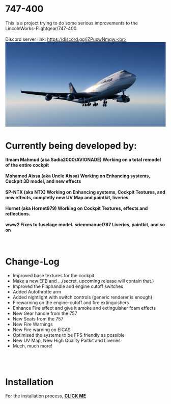 # 747-400
This is a project trying to do some serious improvements to the LincolnWorks-Flightgear/747-400.<br><br>
Discord server link: https://discord.gg/jZPuxwNmgw.<br><br>
<img src=https://github.com/Sadia2000/747-400/blob/master/Splash/splash1.png alt=747-400_splashscreen>

# Currently being developed by:
<b>Itmam Mahmud (aka Sadia2000/AVIONADE) Working on a total remodel of the entire cockpit</b><br><br>
<b>Mohamed Aissa (aka Uncle Aissa) Working on Enhancing systems, Cockpit 3D model, and new effects</b><br><br>
<b>SP-NTX (aka NTX) Working on Enhancing systems, Cockpit Textures, and new effects, completly new UV Map and paintkit, liveries</b><br><br>
<b>Hornet (aka Hornet979) Working on Cockpit Textures, effects and reflections.</b><br><br>
<b>www2 Fixes to fuselage model.</b>
<b>sriemmanuel787 Liveries, paintkit, and so on</b>
<br><br><br>
# Change-Log
<ul>
  <li>Improved base textures for the cockpit</li>
  <li>Make a new EFB and ...(secret, upcoming release will contain that.)</li>
  <li>Improved the Flaphandle and engine cutoff switches</li>
  <li>Added Autothrotte arm</li>
  <li>Added nightlight with switch controls (generic renderer is enough)</li>
  <li>Firewarning on the engine-cutoff and fire extinguishers</li>
  <li>Enhance Fire effect and give it smoke and extinguisher foam effects</li>
  <li>New Gear handle from the 757</li>
  <li>New Seats from the 757</li>
  <li>New Fire Warnings</li>
  <li>New Fire warning on EICAS</li>
  <li>Optimised the systems to be FPS friendly as possible</li>
  <li>New UV Map, New High Quality Paitkit and Liveries</li>
  <li>Much, much more!</li>
</ul><br>
<br>

# Installation

For the installation process, <a href=https://github.com/Sadia2000/747-400/blob/master/INSTALL.md><b>CLICK ME</b></a>
